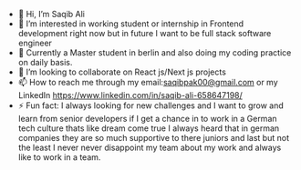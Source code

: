 - 👋 Hi, I’m Saqib Ali
- 👀 I’m interested in working student or internship in Frontend development right now but in future I want to be full stack software engineer
- 🌱 Currently a Master student in berlin and also doing my coding practice on daily basis. 
- 💞️ I’m looking to collaborate on React js/Next js projects 
- 📫 How to reach me through my email:saqibpak00@gmail.com or my LinkedIn https://www.linkedin.com/in/saqib-ali-658647198/
- ⚡ Fun fact: I always looking for new challenges and I want to grow and learn from senior developers if I get a chance in to work in a German tech culture thats like dream come true I always heard that in german companies they are so much supportive to there juniors and last but not the least I never never disappoint my team about my work and always like to work in a team.

<!---
saqib0335/saqib0335 is a ✨ special ✨ repository because its `README.md` (this file) appears on your GitHub profile.
You can click the Preview link to take a look at your changes.
--->
